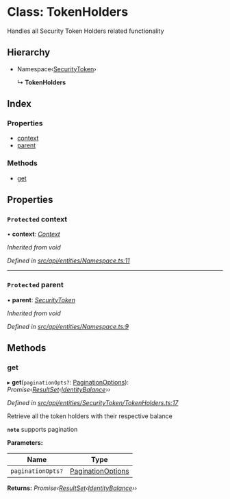 # Class: TokenHolders

Handles all Security Token Holders related functionality

## Hierarchy

* Namespace‹[SecurityToken](securitytoken.md)›

  ↳ **TokenHolders**

## Index

### Properties

* [context](tokenholders.md#protected-context)
* [parent](tokenholders.md#protected-parent)

### Methods

* [get](tokenholders.md#get)

## Properties

### `Protected` context

• **context**: *[Context](context.md)*

*Inherited from void*

*Defined in [src/api/entities/Namespace.ts:11](https://github.com/PolymathNetwork/polymesh-sdk/blob/05b527a2/src/api/entities/Namespace.ts#L11)*

___

### `Protected` parent

• **parent**: *[SecurityToken](securitytoken.md)*

*Inherited from void*

*Defined in [src/api/entities/Namespace.ts:9](https://github.com/PolymathNetwork/polymesh-sdk/blob/05b527a2/src/api/entities/Namespace.ts#L9)*

## Methods

###  get

▸ **get**(`paginationOpts?`: [PaginationOptions](../interfaces/paginationoptions.md)): *Promise‹[ResultSet](../interfaces/resultset.md)‹[IdentityBalance](../interfaces/identitybalance.md)››*

*Defined in [src/api/entities/SecurityToken/TokenHolders.ts:17](https://github.com/PolymathNetwork/polymesh-sdk/blob/05b527a2/src/api/entities/SecurityToken/TokenHolders.ts#L17)*

Retrieve all the token holders with their respective balance

**`note`** supports pagination

**Parameters:**

Name | Type |
------ | ------ |
`paginationOpts?` | [PaginationOptions](../interfaces/paginationoptions.md) |

**Returns:** *Promise‹[ResultSet](../interfaces/resultset.md)‹[IdentityBalance](../interfaces/identitybalance.md)››*
